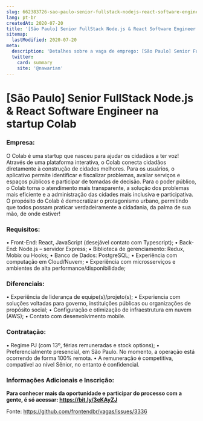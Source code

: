```yaml
---
slug: 662383726-sao-paulo-senior-fullstack-nodejs-react-software-engineer-na-startup-colab
lang: pt-br
createdAt: 2020-07-20
title: '[São Paulo] Senior FullStack Node.js & React Software Engineer na startup Colab - Vaga de Emprego'
sitemap:
  lastModified: 2020-07-20
meta:
  description: 'Detalhes sobre a vaga de emprego: [São Paulo] Senior FullStack Node.js & React Software Engineer na startup Colab'
  twitter:
    card: summary
    site: '@nawarian'
---
```


# [São Paulo] Senior FullStack Node.js & React Software Engineer na startup Colab

### Empresa:
O Colab é uma startup que nasceu para ajudar os cidadãos a ter voz! Através de uma plataforma interativa, o Colab conecta cidadãos diretamente à construção de cidades melhores. Para os usuários, o aplicativo permite identificar e fiscalizar problemas, avaliar serviços e espaços públicos e participar de tomadas de decisão. Para o poder público, o Colab torna o atendimento mais transparente, a solução dos problemas mais eficiente e a administração das cidades mais inclusiva e participativa. O propósito do Colab é democratizar o protagonismo urbano, permitindo que todos possam praticar verdadeiramente a cidadania, da palma de sua mão, de onde estiver!

### Requisitos:
• Front-End: React, JavaScript (desejável contato com Typescript);
• Back-End: Node.js – servidor Express;
• Biblioteca de gerenciamento: Redux, Mobix ou Hooks;
• Banco de Dados: PostgreSQL;
• Experiência com computação em Cloud/Nuvem;
• Experiência com microsserviços e ambientes de alta performance/disponibilidade;

### Diferenciais: 
• Experiência de liderança de equipe(s)/projeto(s);
• Experiencia com soluções voltadas para governo, instituições públicas ou organizações de propósito social;
• Configuração e otimização de infraestrutura em nuvem (AWS);
• Contato com desenvolvimento mobile.

### Contratação:
• Regime PJ (com 13º, férias remuneradas e stock options);
• Preferencialmente presencial, em São Paulo. No momento, a operação está ocorrendo de forma 100% remota.
• A remuneração é competitiva, compatível ao nível Sênior, no entanto é confidencial.

### Informações Adicionais e Inscrição:
**Para conhecer mais da oportunidade e participar do processo com a gente, é só acessar: https://bit.ly/3eKAyZJ**

Fonte: https://github.com/frontendbr/vagas/issues/3336